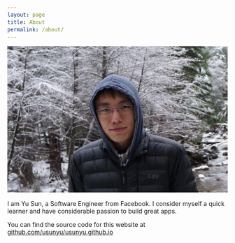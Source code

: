 ```yaml
---
layout: page
title: About
permalink: /about/
---
```


![Me](/public/me.jpg)

I am Yu Sun, a Software Engineer from Facebook. I consider myself a quick learner and have considerable passion to build great apps.

You can find the source code for this website at [github.com/usunyu/usunyu.github.io](https://github.com/usunyu/usunyu.github.io)